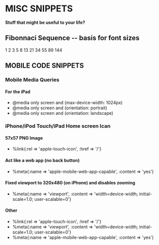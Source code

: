 # MISC SNIPPETS
**Stuff that might be useful to your life?**

## Fibonnaci Sequence -- basis for font sizes
1 2 3 5 8 13 21 34 55 89 144

## MOBILE CODE SNIPPETS
### Mobile Media Queries
#### For the iPad
- @media only screen and (max-device-width: 1024px)
- @media only screen and (orientation: portrait)
- @media only screen and (orientation: landscape)

### iPhone/iPod Touch/iPad Home screen Ican
#### 57x57 PNG Image
- %link{:rel => 'apple-touch-icon', :href => '/'}

#### Act like a web app (no back button)
- %meta{:name => 'apple-mobile-web-app-capable', :content => 'yes'}

#### Fixed viewport to 320x480 (on iPhone) and disables zooming
- %meta{:name => 'viewport', :content => 'width=device-width; initial-scale=1.0; user-scalable=0'}

#### Other
- %link{:rel => 'apple-touch-icon', :href => '/'}
- %meta{:name => 'viewport', :content => 'width=device-width; initial-scale=1.0; user-scalable=0'}
- %meta{:name => 'apple-mobile-web-app-capable', :content => 'yes'}

